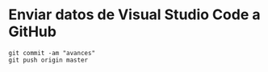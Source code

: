 
# Enviar datos de Visual Studio Code a GitHub

```
git commit -am "avances"
git push origin master
```